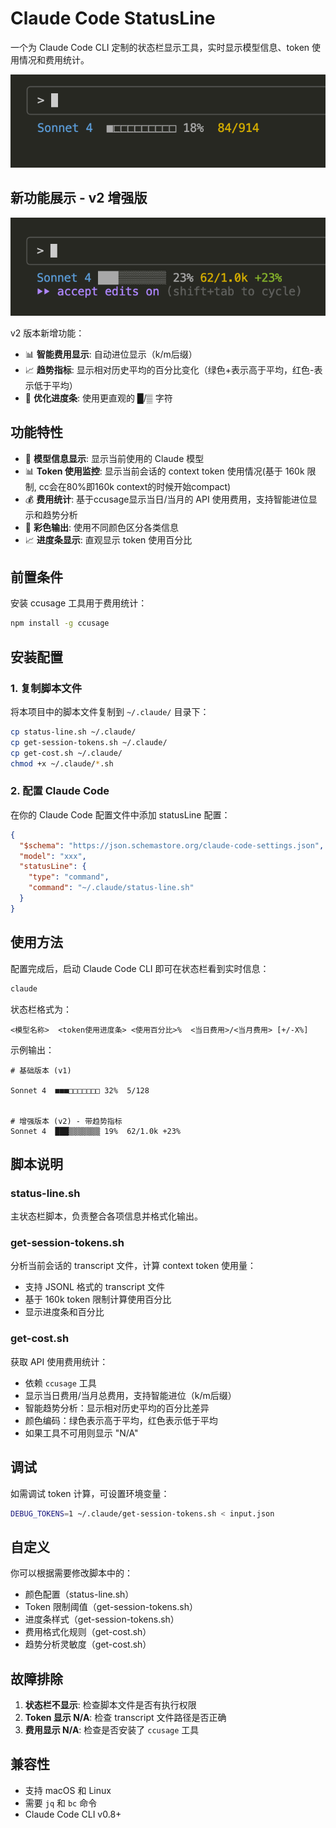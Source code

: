# Claude Code StatusLine

一个为 Claude Code CLI 定制的状态栏显示工具，实时显示模型信息、token 使用情况和费用统计。

![v1](v1.png)

## 新功能展示 - v2 增强版

![v2](v2.png)

v2 版本新增功能：
- 📊 **智能费用显示**: 自动进位显示（k/m后缀）
- 📈 **趋势指标**: 显示相对历史平均的百分比变化（绿色+表示高于平均，红色-表示低于平均）
- 🎨 **优化进度条**: 使用更直观的 █/▒ 字符

## 功能特性

- 🤖 **模型信息显示**: 显示当前使用的 Claude 模型
- 📊 **Token 使用监控**: 显示当前会话的 context token 使用情况(基于 160k 限制, cc会在80%即160k context的时候开始compact)
- 💰 **费用统计**: 基于ccusage显示当日/当月的 API 使用费用，支持智能进位显示和趋势分析
- 🎨 **彩色输出**: 使用不同颜色区分各类信息
- 📈 **进度条显示**: 直观显示 token 使用百分比

## 前置条件

安装 ccusage 工具用于费用统计：

```bash
npm install -g ccusage
```

## 安装配置

### 1. 复制脚本文件

将本项目中的脚本文件复制到 `~/.claude/` 目录下：

```bash
cp status-line.sh ~/.claude/
cp get-session-tokens.sh ~/.claude/
cp get-cost.sh ~/.claude/
chmod +x ~/.claude/*.sh
```

### 2. 配置 Claude Code

在你的 Claude Code 配置文件中添加 statusLine 配置：

```json
{
  "$schema": "https://json.schemastore.org/claude-code-settings.json",
  "model": "xxx",
  "statusLine": {
    "type": "command",
    "command": "~/.claude/status-line.sh"
  }
}
```

## 使用方法

配置完成后，启动 Claude Code CLI 即可在状态栏看到实时信息：

```bash
claude
```

状态栏格式为：
```
<模型名称>  <token使用进度条> <使用百分比>%  <当日费用>/<当月费用> [+/-X%]
```

示例输出：
```
# 基础版本 (v1)

Sonnet 4  ■■■□□□□□□□ 32%  5/128


# 增强版本 (v2) - 带趋势指标
Sonnet 4  ███▒▒▒▒▒▒▒ 19%  62/1.0k +23%
```

## 脚本说明

### status-line.sh
主状态栏脚本，负责整合各项信息并格式化输出。

### get-session-tokens.sh
分析当前会话的 transcript 文件，计算 context token 使用量：
- 支持 JSONL 格式的 transcript 文件
- 基于 160k token 限制计算使用百分比
- 显示进度条和百分比

### get-cost.sh
获取 API 使用费用统计：
- 依赖 `ccusage` 工具
- 显示当日费用/当月总费用，支持智能进位（k/m后缀）
- 智能趋势分析：显示相对历史平均的百分比差异
- 颜色编码：绿色表示高于平均，红色表示低于平均
- 如果工具不可用则显示 "N/A"

## 调试

如需调试 token 计算，可设置环境变量：

```bash
DEBUG_TOKENS=1 ~/.claude/get-session-tokens.sh < input.json
```

## 自定义

你可以根据需要修改脚本中的：
- 颜色配置（status-line.sh）
- Token 限制阈值（get-session-tokens.sh）
- 进度条样式（get-session-tokens.sh）
- 费用格式化规则（get-cost.sh）
- 趋势分析灵敏度（get-cost.sh）

## 故障排除

1. **状态栏不显示**: 检查脚本文件是否有执行权限
2. **Token 显示 N/A**: 检查 transcript 文件路径是否正确
3. **费用显示 N/A**: 检查是否安装了 `ccusage` 工具

## 兼容性

- 支持 macOS 和 Linux
- 需要 `jq` 和 `bc` 命令
- Claude Code CLI v0.8+